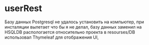# userRest
Базу данных Postgresql не удалось установить на компьютер, при инсталяции вылетает что бы я не делал, 
базу данных заменил на HSQLDB распологается относительно проекта в resourses/DB
использовал Thymeleaf для отображения UI, 

